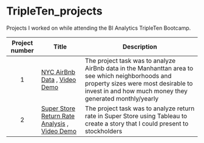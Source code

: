 # TripleTen_projects
Projects I worked on while attending the BI Analytics TripleTen Bootcamp.


| Project number | Title | Description |
| :-----------: | ----------- |----------- |
| 1 | [NYC AirBnb Data](https://docs.google.com/spreadsheets/d/1OUrnhbspRcHR7MLDpeyDAIMWwaG1H-ng4gcLckkzLOQ/edit?gid=1001684169#gid=1001684169) , [Video Demo](https://www.loom.com/share/6ada8f801b5741d1afb3b42fc342cdb7)| The project task was to analyze AirBnb data in the Manhanttan area to see which neighborhoods and property sizes were most desirable to invest in and how much money they generated monthly/yearly |
| 2 | [Super Store Return Rate Analysis](https://public.tableau.com/app/profile/joel.mendez1938/viz/JoelMendez-DataStoryTellingProject/ReturnRateAnalysis) , [Video Demo](https://www.loom.com/share/84783e2ff67d4179856dfbf096833cf2) | The project task was to analyze return rate in Super Store using Tableau to create a story that I could present to stockholders |
